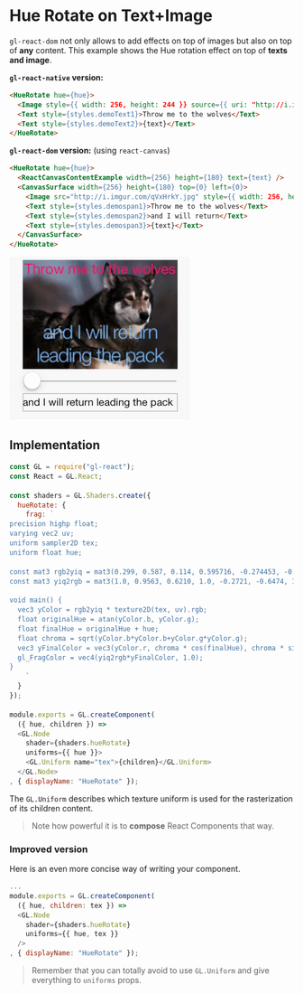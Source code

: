 # Hue Rotate on Text+Image

`gl-react-dom` not only allows to add effects on top of images but also on top of **any** content. This example shows the Hue rotation effect on top of **texts and image**.


**`gl-react-native` version:**

```html
<HueRotate hue={hue}>
  <Image style={{ width: 256, height: 244 }} source={{ uri: "http://i.imgur.com/qVxHrkY.jpg" }}/>
  <Text style={styles.demoText1}>Throw me to the wolves</Text>
  <Text style={styles.demoText2}>{text}</Text>
</HueRotate>
```

**`gl-react-dom` version:** (using `react-canvas`)

```html
<HueRotate hue={hue}>
  <ReactCanvasContentExample width={256} height={180} text={text} />
  <CanvasSurface width={256} height={180} top={0} left={0}>
    <Image src="http://i.imgur.com/qVxHrkY.jpg" style={{ width: 256, height: 244, top: 0, left: 0 }} />
    <Text style={styles.demospan1}>Throw me to the wolves</Text>
    <Text style={styles.demospan2}>and I will return</Text>
    <Text style={styles.demospan3}>{text}</Text>
  </CanvasSurface>
</HueRotate>
```

![](3.gif)

## Implementation

```js
const GL = require("gl-react");
const React = GL.React;

const shaders = GL.Shaders.create({
  hueRotate: {
    frag: `
precision highp float;
varying vec2 uv;
uniform sampler2D tex;
uniform float hue;

const mat3 rgb2yiq = mat3(0.299, 0.587, 0.114, 0.595716, -0.274453, -0.321263, 0.211456, -0.522591, 0.311135);
const mat3 yiq2rgb = mat3(1.0, 0.9563, 0.6210, 1.0, -0.2721, -0.6474, 1.0, -1.1070, 1.7046);

void main() {
  vec3 yColor = rgb2yiq * texture2D(tex, uv).rgb;
  float originalHue = atan(yColor.b, yColor.g);
  float finalHue = originalHue + hue;
  float chroma = sqrt(yColor.b*yColor.b+yColor.g*yColor.g);
  vec3 yFinalColor = vec3(yColor.r, chroma * cos(finalHue), chroma * sin(finalHue));
  gl_FragColor = vec4(yiq2rgb*yFinalColor, 1.0);
}
    `
  }
});

module.exports = GL.createComponent(
  ({ hue, children }) =>
  <GL.Node
    shader={shaders.hueRotate}
    uniforms={{ hue }}>
    <GL.Uniform name="tex">{children}</GL.Uniform>
  </GL.Node>
, { displayName: "HueRotate" });
```

The `GL.Uniform` describes which texture uniform is used for the rasterization of its children content.

> Note how powerful it is to **compose** React Components that way.

### Improved version

Here is an even more concise way of writing your component.

```js
...
module.exports = GL.createComponent(
  ({ hue, children: tex }) =>
  <GL.Node
    shader={shaders.hueRotate}
    uniforms={{ hue, tex }}
  />
, { displayName: "HueRotate" });
```

> Remember that you can totally avoid to use `GL.Uniform` and give everything to `uniforms` props.
